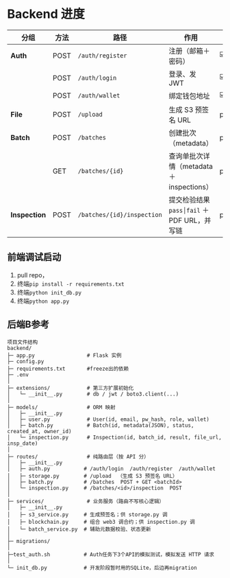 # Backend 进度

| 分组             | 方法   | 路径                              | 作用                               | 进度                  |
| -------------- | ---- | ------------------------------- | -------------------------------- | -------------------- |
| **Auth**       | POST | `/auth/register`                | 注册（邮箱＋密码）                        | ☑️                  |
|                | POST | `/auth/login`                   | 登录、发 JWT                         | ☑️                 |
|                | POST | `/auth/wallet`                  | 绑定钱包地址                           | ☑️ |
| **File**       | POST | `/upload`                       | 生成 S3 预签名 URL                    | processing          |
| **Batch**      | POST | `/batches`                      | 创建批次（metadata）                   | processing             |
|                | GET  | `/batches/{id}`            | 查询单批次详情（metadata＋inspections）    | processing                 |
| **Inspection** | POST | `/batches/{id}/inspection` | 提交检验结果 `pass│fail` ＋ PDF URL，并写链 | processing            |




## 前端调试启动
1. pull repo，
2. 终端`pip install -r requirements.txt`
3. 终端`python init_db.py`
4. 终端`python app.py`





## 后端B参考
```
项目文件结构
backend/
├─ app.py                 # Flask 实例
├─ config.py
├─ requirements.txt       #freeze出的依赖
├─ .env
│
├─ extensions/            # 第三方扩展初始化
│   └─ __init__.py        # db / jwt / boto3.client(...)
│
├─ models/                # ORM 映射
│   ├─ __init__.py
│   ├─ user.py            # User(id, email, pw_hash, role, wallet)
│   ├─ batch.py           # Batch(id, metadata(JSON), status, created_at, owner_id)
│   └─ inspection.py      # Inspection(id, batch_id, result, file_url, insp_date)
│
├─ routes/                # 纯路由层（按 API 分）
│   ├─ __init__.py
│   ├─ auth.py           # /auth/login  /auth/register  /auth/wallet
│   ├─ storage.py        # /upload  （生成 S3 预签名 URL）
│   ├─ batch.py          # /batches  POST + GET <batchId>
│   └─ inspection.py     # /batches/<id>/inspection  POST
│
├─ services/              # 业务服务（路由不写核心逻辑）
│   ├─ __init__.py
│   ├─ s3_service.py     # 生成预签名；供 storage.py 调
│   ├─ blockchain.py     # 组合 web3 调合约；供 inspection.py 调
│   └─ batch_service.py  # 辅助元数据校验、状态更新
│
├─ migrations/
│
├─test_auth.sh           # Auth任务下3个API的模拟测试，模拟发送 HTTP 请求
│
└─ init_db.py            # 开发阶段暂时用的SQLite，后边再migration
```